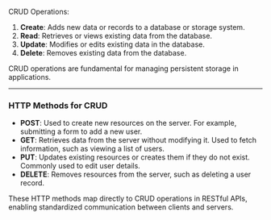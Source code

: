 CRUD Operations:

1. **Create**: Adds new data or records to a database or storage system.
2. **Read**: Retrieves or views existing data from the database.
3. **Update**: Modifies or edits existing data in the database.
4. **Delete**: Removes existing data from the database.

CRUD operations are fundamental for managing persistent storage in applications.


******************************************************************************
### HTTP Methods for CRUD

- **POST**: Used to create new resources on the server. For example, submitting a form to add a new user.
- **GET**: Retrieves data from the server without modifying it. Used to fetch information, such as viewing a list of users.
- **PUT**: Updates existing resources or creates them if they do not exist. Commonly used to edit user details.
- **DELETE**: Removes resources from the server, such as deleting a user record.

These HTTP methods map directly to CRUD operations in RESTful APIs, enabling standardized communication between clients and servers.